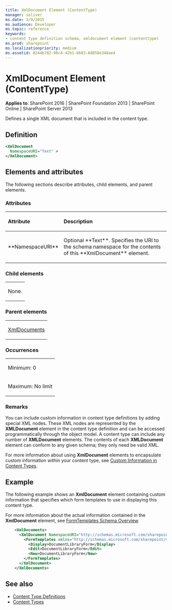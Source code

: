 ```yaml
---
title: XmlDocument Element (ContentType)
manager: soliver
ms.date: 3/9/2015
ms.audience: Developer
ms.topic: reference
keywords:
- content type definition schema, xmldocument element (contenttype)
ms.prod: sharepoint
ms.localizationpriority: medium
ms.assetid: 8244b782-90c4-42b1-b603-8d858e348ae4
---
```


# XmlDocument Element (ContentType)

**Applies to**: SharePoint 2016 | SharePoint Foundation 2013 | SharePoint Online | SharePoint Server 2013

Defines a single XML document that is included in the content type.

## Definition

```XML
<XmlDocument
  NamespaceURI="Text" >
</XmlDocument>
```

## Elements and attributes

The following sections describe attributes, child elements, and parent elements.

### Attributes

<table>
<colgroup>
<col width="20%" />
<col width="80%" />
</colgroup>
<thead>
<tr class="header">
<th align="left"><p>Attribute</p></th>
<th align="left"><p>Description</p></th>
</tr>
</thead>
<tbody>
<tr class="odd">
<td align="left"><p>**NamespaceURI**</p></td>
<td align="left"><p>Optional **Text**. Specifies the URI to the schema namespace for the contents of this **XmlDocument** element.</p></td>
</tr>
</tbody>
</table>

### Child elements

<table>
<colgroup>
<col width="100%" />
</colgroup>
<tbody>
<tr class="odd">
<td align="left"><p>None.</p></td>
</tr>
</tbody>
</table>

### Parent elements

<table>
<colgroup>
<col width="100%" />
</colgroup>
<tbody>
<tr class="odd">
<td align="left"><p><a href="xmldocuments-element-contenttype.md">XmlDocuments</a></p></td>
</tr>
</tbody>
</table>

### Occurrences

<table>
<colgroup>
<col width="100%" />
</colgroup>
<tbody>
<tr class="odd">
<td align="left"><p>Minimum: 0</p></td>
</tr>
<tr class="even">
<td align="left"><p>Maximum: No limit</p></td>
</tr>
</tbody>
</table>

### Remarks

You can include custom information in content type definitions by adding special XML nodes. These XML nodes are represented by the **XMLDocument** element in the content type definition and can be accessed programmatically through the object model. A content type can include any number of **XMLDocument** elements. The contents of each **XMLDocument** element can conform to any given schema; they only need be valid XML.

For more information about using **XmlDocument** elements to encapsulate custom information within your content type, see [Custom Information in Content Types](https://msdn.microsoft.com/library/83cc5cea-0422-4115-b330-2283283718d7(Office.15).aspx).

## Example

The following example shows an **XmlDocument** element containing custom information that specifies which form templates to use in displaying this content type.

For more information about the actual information contained in the **XmlDocument** element, see [FormTemplates Schema Overview](https://msdn.microsoft.com/library/88de244c-8d40-4f4d-953d-c7bbbc1dac24(Office.15).aspx).

```XML
    <XmlDocuments>
      <XmlDocument NamespaceURI="http://schemas.microsoft.com/sharepoint/v3/contenttype/forms">
        <FormTemplates xmlns="http://schemas.microsoft.com/sharepoint/v3/contenttype/forms">
          <Display>DocumentLibraryForm</Display>
          <Edit>DocumentLibraryForm</Edit>
          <New>DocumentLibraryForm</New>
        </FormTemplates>
      </XmlDocument>
    </XmlDocuments>
```

## See also

- [Content Type Definitions](content-type-definitions.md)
- [Content Types](https://msdn.microsoft.com/library/f5e56c7c-f699-466c-a7ad-3d91a7d219a1(Office.15).aspx)









